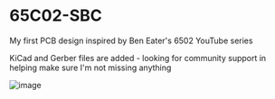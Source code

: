 # 65C02-SBC

My first PCB design inspired by Ben Eater's 6502 YouTube series

KiCad and Gerber files are added - looking for community support in helping make sure I'm not missing anything

![image](https://github.com/user-attachments/assets/61f422d2-068a-4ecb-9659-4d8209a0a8e7)
